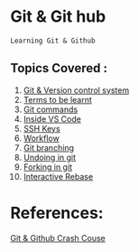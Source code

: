 **Git & Git hub**
=
    Learning Git & Github 
Topics Covered :
-
  1.   [Git & Version control system](https://github.com/ShrikanthDeva/Git-GitHub/blob/main/Chapter-1-Git-Version-control-system.md)
  2.   [Terms to be learnt](https://github.com/ShrikanthDeva/Git-GitHub/blob/main/Chapter-2-Terms.md)
  3.   [Git commands](https://github.com/ShrikanthDeva/Git-GitHub/blob/main/Chapter-3-Git-Commands.md)
  4.   [Inside VS Code](https://github.com/ShrikanthDeva/Git-GitHub/blob/main/Chapter-4-Inside-VSC.md)
  5.   [SSH Keys](https://github.com/ShrikanthDeva/Git-GitHub/blob/main/Chapter-5-SSH-Keys.md)
  6.   [Workflow](https://github.com/ShrikanthDeva/Git-GitHub/blob/main/Chapter-6-Workflow.md)
  7.   [Git branching](https://github.com/ShrikanthDeva/Git-GitHub/blob/main/Chapter-7-Branching-Merging.md)
  8.   [Undoing in git](https://github.com/ShrikanthDeva/Git-GitHub/blob/main/Chapter-8-Undoing-in-Git.md)
  9.   [Forking in git](https://github.com/ShrikanthDeva/Git-GitHub/blob/main/Chapter-9-Forking.md)
  10.  [Interactive Rebase](https://github.com/ShrikanthDeva/Git-GitHub/blob/main/Chapter%2010-%20Interactive-Rebase.md)

References:
=

[Git & Github Crash Couse](https://www.youtube.com/watch?v=RGOj5yH7evk)
